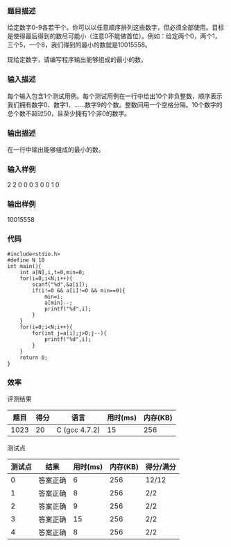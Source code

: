 ### 题目描述
给定数字0-9各若干个。你可以以任意顺序排列这些数字，但必须全部使用。目标是使得最后得到的数尽可能小（注意0不能做首位）。例如：给定两个0，两个1，三个5，一个8，我们得到的最小的数就是10015558。

现给定数字，请编写程序输出能够组成的最小的数。

### 输入描述
每个输入包含1个测试用例。每个测试用例在一行中给出10个非负整数，顺序表示我们拥有数字0、数字1、……数字9的个数。整数间用一个空格分隔。10个数字的总个数不超过50，且至少拥有1个非0的数字。 

### 输出描述
在一行中输出能够组成的最小的数。

### 输入样例

2 2 0 0 0 3 0 0 1 0

### 输出样例

10015558

### 代码

    #include<stdio.h>
    #define N 10
    int main(){
	    int a[N],i,t=0,min=0;
	    for(i=0;i<N;i++){
		    scanf("%d",&a[i]);
		    if(i!=0 && a[i]!=0 && min==0){
			    min=i;
			    a[min]--;
			    printf("%d",i);
		    }
	    }
	    for(i=0;i<N;i++){
		    for(int j=a[i];j>0;j--){
			    printf("%d",i);
		    }
	    }
	    return 0;
    }
	
### 效率

评测结果

|题目|得分|语言|用时(ms)|内存(KB)|
|-----|-----|-----|-----|-----|
|1023|20|C (gcc 4.7.2)|15|256|

测试点

|测试点|结果|用时(ms)|内存(KB)|得分/满分|
|-----|-----|-----|-----|-----|
|0|答案正确|6|256|12/12|
|1|答案正确|8|256|2/2|
|2|答案正确|9|256|2/2|
|3|答案正确|15|256|2/2|
|4|答案正确|8|256|2/2|

